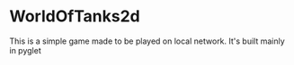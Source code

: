 # WorldOfTanks2d
This is a simple game made to be played on local network.
 It's built mainly in pyglet
